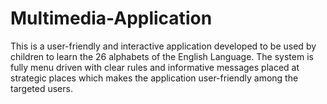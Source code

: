 Multimedia-Application
======================

This is a user-friendly and interactive application developed to be used by children to learn the 26 alphabets of the English Language. The system is fully menu driven with clear rules and informative messages placed at strategic places which makes the application user-friendly among the targeted users.
